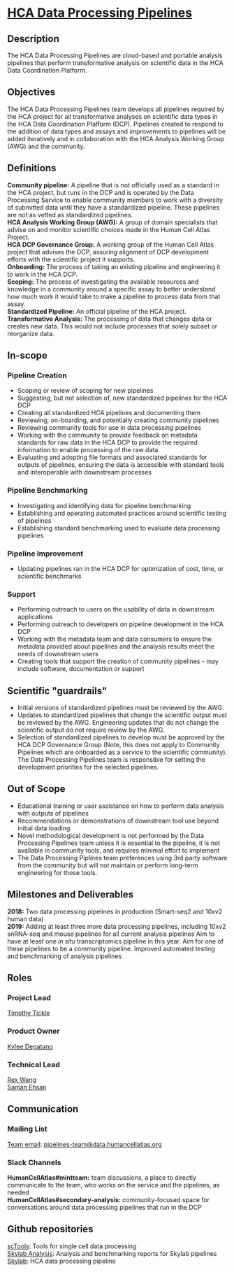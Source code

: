 # [HCA Data Processing Pipelines](mailto:pipelines-team@data.humancellatlas.org)

## Description

The HCA Data Processing Pipelines are cloud-based and portable analysis pipelines that perform transformative analysis on scientific data in the HCA Data Coordination Platform.

## Objectives

The HCA Data Processing Pipelines team develops all pipelines required by the HCA project for all transformative analyses on scientific data types in the HCA Data Coordination Platform (DCP). Pipelines created to respond to the addition of data types and assays and improvements to pipelines will be added iteratively and in collaboration with the HCA Analysis Working Group (AWG) and the community. 

## Definitions

__Community pipeline:__ A pipeline that is not officially used as a standard in the HCA project, but runs in the DCP and is operated by the Data Processing Service to enable community members to work with a diversity of submitted data until they have a standardized pipeline. These pipelines are not as vetted as standardized pipelines.  
__HCA Analysis Working Group (AWG):__ A group of domain specialists that advise on and monitor scientific choices made in the Human Cell Atlas Project.  
__HCA DCP Governance Group:__ A working group of the Human Cell Atlas project that advises the DCP, assuring alignment of DCP development efforts with the scientific project it supports.  
__Onboarding:__ The process of taking an existing pipeline and engineering it to work in the HCA DCP.  
__Scoping:__ The process of investigating the available resources and knowledge in a community around a specific assay to better understand how much work it would take to make a pipeline to process data from that assay.  
__Standardized Pipeline:__ An official pipeline of the HCA project.  
__Transformative Analysis:__ The processing of data that changes data or creates new data. This would not include processes that solely subset or reorganize data.

## In-scope

### Pipeline Creation

* Scoping or review of scoping for new pipelines  
* Suggesting, but not selection of, new standardized pipelines for the HCA DCP  
* Creating all standardized HCA pipelines and documenting them  
* Reviewing, on-boarding, and potentially creating community pipelines  
* Reviewing community tools for use in data processing pipelines  
* Working with the community to provide feedback on metadata standards for raw data in the HCA DCP to provide the required information to enable processing of the raw data  
* Evaluating and adopting file formats and associated standards for outputs of pipelines, ensuring the data is accessible with standard tools and interoperable with downstream processes  

### Pipeline Benchmarking

* Investigating and identifying data for pipeline benchmarking  
* Establishing and operating automated practices around scientific testing of pipelines  
* Establishing standard benchmarking used to evaluate data processing pipelines  

### Pipeline Improvement

* Updating pipelines ran in the HCA DCP for optimization of cost, time, or scientific benchmarks  

### Support

* Performing outreach to users on the usability of data in downstream applications  
* Performing outreach to developers on pipeline development in the HCA DCP  
* Working with the metadata team and data consumers to ensure the metadata provided about pipelines and the analysis results meet the needs of downstream users  
* Creating tools that support the creation of community pipelines - may include software, documentation or support  

## Scientific "guardrails"

* Initial versions of standardized pipelines must be reviewed by the AWG.  
* Updates to standardized pipelines that change the scientific output must be reviewed by the AWG. Engineering updates that do not change the scientific output do not require review by the AWG.  
* Selection of standardized pipelines to develop must be approved by the HCA DCP Governance Group (Note, this does not apply to Community Pipelines which are onboarded as a service to the scientific community). The Data Processing Pipelines team is responsible for setting the development priorities for the selected pipelines.  

## Out of Scope

* Educational training or user assistance on how to perform data analysis with outputs of pipelines  
* Recommendations or demonstrations of downstream tool use beyond initial data loading  
* Novel methodological development is not performed by the Data Processing Pipelines team unless it is essential to the pipeline, it is not available in community tools, and requires minimal effort to implement  
* The Data Processing Piplines team preferences using 3rd party software from the community but will not maintain or perform long-term engineering for those tools.  

## Milestones and Deliverables

__2018:__ Two data processing pipelines in production (Smart-seq2 and 10xv2 human data)  
__2019:__ Adding at least three more data processing pipelines, including 10xv2 snRNA-seq and mouse pipelines for all current analysis pipelines Aim to have at least one _in situ_ transcriptomics pipeline in this year. Aim for one of these pipelines to be a community pipeline. Improved automated testing and benchmarking of analysis pipelines  

## Roles

### Project Lead

[Timothy Tickle](mailto:ttickle@broadinstitute.org)

### Product Owner

[Kylee Degatano](mailto:kdegatano@broadinstitute.org)

### Technical Lead

[Rex Wang](mailto:chengche@broadinstitute.org)  
[Saman Ehsan](mailto:sehsan@broadinstitute.org)  

## Communication

### Mailing List

[Team email](mailto:pipelines-team@data.humancellatlas.org): pipelines-team@data.humancellatlas.org  

### Slack Channels

__HumanCellAtlas#mintteam:__ team discussions, a place to directly communicate to the team, who works on the service and the pipelines, as needed  
__HumanCellAtlas#secondary-analysis:__ community-focused space for conversations around data processing pipelines that run in the DCP  

## Github repositories

[scTools](https://github.com/HumanCellAtlas/sctools): Tools for single cell data processing  
[Skylab Analysis](https://github.com/HumanCellAtlas/skylab-analysis): Analysis and benchmarking reports for Skylab pipelines  
[Skylab](https://github.com/HumanCellAtlas/skylab): HCA data processing pipeline  
